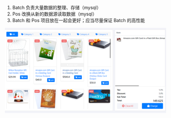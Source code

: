 1. Batch 负责大量数据的整理、存储（mysql）
2. Pos 改换从新的数据源读取数据（mysql）
3. Batch 和 Pos 项目放在一起会更好；应当尽量保证 Batch 的高性能

![](./aw06.png)